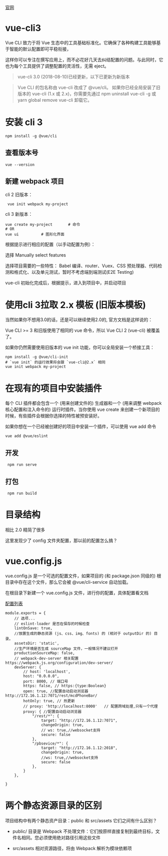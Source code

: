 [官网](https://cli.vuejs.org/zh/guide/)

# vue-cli3

Vue CLI 致力于将 Vue 生态中的工具基础标准化。它确保了各种构建工具能够基于智能的默认配置即可平稳衔接，

这样你可以专注在撰写应用上，而不必花好几天去纠结配置的问题。与此同时，它也为每个工具提供了调整配置的灵活性，无需 eject。

> vue-cli 3.0 (2018-08-10)已经更新，以下已更新为新版本

> Vue CLI 的包名称由 vue-cli 改成了 @vue/cli。 如果你已经全局安装了旧版本的 vue-cli (1.x 或 2.x)，你需要先通过 npm uninstall vue-cli -g 或 yarn global remove vue-cli 卸载它。



# 安装 cli 3

```
npm install -g @vue/cli
```

## 查看版本号

```
vue --version
```

## 新建 webpack 项目

cli 2 旧版本：

```
 vue init webpack my-project
```

cli 3 新版本：

```
vue create my-project		# 命令
# OR
vue ui			# 图形化界面
```

根据提示进行相应的配置（以手动配置为例）：

选择 Manually select features

选择项目需要的一些特性： Babel 编译、router、Vuex、CSS 预处理器、代码检测和格式化、以及单元测试，暂时不考虑端到端测试(E2E Testing)

vue-cli 初始化完成后，根据提示，进入到项目中，并启动项目




# 使用cli 3拉取 2.x 模板 (旧版本模板)


当然如果你不想用3.0的话，还是可以继续使用2.0的, 官方文档是这样说的：

Vue CLI >= 3 和旧版使用了相同的 vue 命令，所以 Vue CLI 2 (vue-cli) 被覆盖了。

如果你仍然需要使用旧版本的 vue init 功能，你可以全局安装一个桥接工具：

```
npm install -g @vue/cli-init
# `vue init` 的运行效果将会跟 `vue-cli@2.x` 相同
vue init webpack my-project
```



# 在现有的项目中安装插件

每个 CLI 插件都会包含一个 (用来创建文件的) 生成器和一个 (用来调整 webpack 核心配置和注入命令的) 运行时插件。当你使用 vue create 来创建一个新项目的时候，有些插件会根据你选择的特性被预安装好。

如果你想在一个已经被创建好的项目中安装一个插件，可以使用 vue add 命令

```
vue add @vue/eslint
```

## 开发

```
 npm run serve
```

## 打包

```
 npm run build
```

# 目录结构

相比 2.0 精简了很多

这里发现少了 config 文件夹配置，那以前的配置怎么搞？




# vue.config.js

vue.config.js 是一个可选的配置文件，如果项目的 (和 package.json 同级的) 根目录中存在这个文件，那么它会被 @vue/cli-service 自动加载。

在根目录下新建一个 vue.config.js 文件，进行你的配置，具体配置看文档

[配置列表](https://cli.vuejs.org/zh/config/#vue-config-js)

```
module.exports = {
	// 选项...
  	// eslint-loader 是否在保存的时候检查
	lintOnSave: true,
	//放置生成的静态资源 (js、css、img、fonts) 的 (相对于 outputDir 的) 目录。
	assetsDir: 'static',
	//生产环境是否生成 sourceMap 文件，一般情况不建议打开
	productionSourceMap: false,
	// webpack-dev-server 相关配置 https://webpack.js.org/configuration/dev-server/
	devServer: {
		// host: 'localhost',
		host: "0.0.0.0",
		port: 8000, // 端口号
		https: false, // https:{type:Boolean}
		open: true, //配置自动启动浏览器  http://172.16.1.12:7071/rest/mcdPhoneBar/ 
		hotOnly: true, // 热更新
		// proxy: 'http://localhost:8000'   // 配置跨域处理,只有一个代理
		proxy: { //配置自动启动浏览器
			"/rest/*": {
				target: "http://172.16.1.12:7071",
				changeOrigin: true,
				// ws: true,//websocket支持
				secure: false
			},
			"/pbsevice/*": {
				target: "http://172.16.1.12:2018",
				changeOrigin: true,
				//ws: true,//websocket支持
				secure: false
			},
		}
	},

}
```




# 两个静态资源目录的区别

项目结构中有两个静态资产目录：public 和 src/assets 它们之间有什么区别？

- public/ 目录是 Webpack 不处理文件：它们按原样直接复制到最终目标，文件名相同。您必须使用绝对路径引用这些文件

- src/assets 相对资源路径，将由 Webpack 解析为模块依赖项
